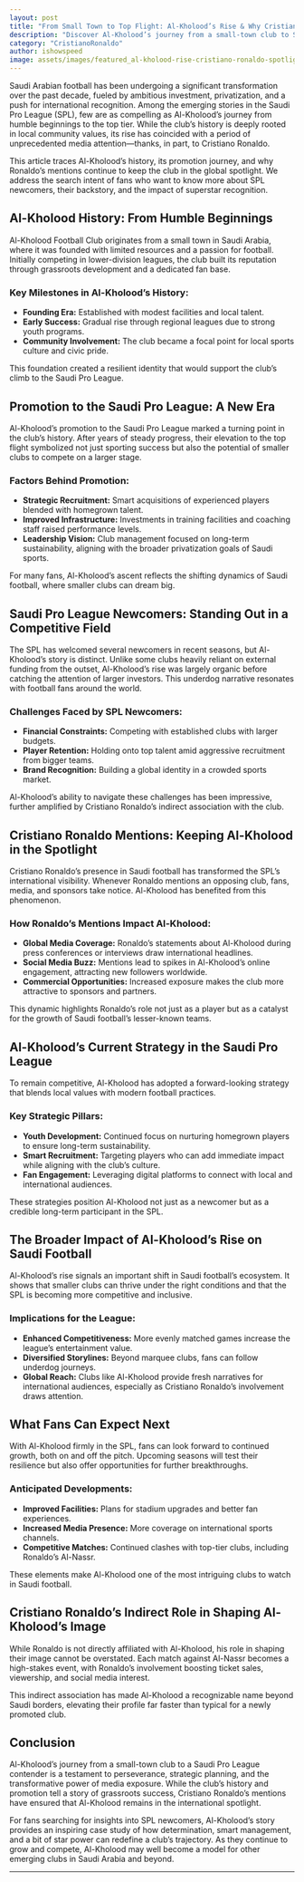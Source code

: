 ```yaml
---
layout: post
title: "From Small Town to Top Flight: Al-Kholood’s Rise & Why Cristiano Ronaldo Keeps Them in the Spotlight"
description: "Discover Al-Kholood’s journey from a small-town club to Saudi Pro League newcomers and how Cristiano Ronaldo’s mentions keep them in the global spotlight."
category: "CristianoRonaldo"
author: ishowspeed
image: assets/images/featured_al-kholood-rise-cristiano-ronaldo-spotlight.webp
---
```


Saudi Arabian football has been undergoing a significant transformation over the past decade, fueled by ambitious investment, privatization, and a push for international recognition. Among the emerging stories in the Saudi Pro League (SPL), few are as compelling as Al-Kholood’s journey from humble beginnings to the top tier. While the club’s history is deeply rooted in local community values, its rise has coincided with a period of unprecedented media attention—thanks, in part, to Cristiano Ronaldo.

This article traces Al-Kholood’s history, its promotion journey, and why Ronaldo’s mentions continue to keep the club in the global spotlight. We address the search intent of fans who want to know more about SPL newcomers, their backstory, and the impact of superstar recognition.

## Al-Kholood History: From Humble Beginnings

Al-Kholood Football Club originates from a small town in Saudi Arabia, where it was founded with limited resources and a passion for football. Initially competing in lower-division leagues, the club built its reputation through grassroots development and a dedicated fan base.

### Key Milestones in Al-Kholood’s History:

* **Founding Era:** Established with modest facilities and local talent.
* **Early Success:** Gradual rise through regional leagues due to strong youth programs.
* **Community Involvement:** The club became a focal point for local sports culture and civic pride.

This foundation created a resilient identity that would support the club’s climb to the Saudi Pro League.

## Promotion to the Saudi Pro League: A New Era

Al-Kholood’s promotion to the Saudi Pro League marked a turning point in the club’s history. After years of steady progress, their elevation to the top flight symbolized not just sporting success but also the potential of smaller clubs to compete on a larger stage.

### Factors Behind Promotion:

* **Strategic Recruitment:** Smart acquisitions of experienced players blended with homegrown talent.
* **Improved Infrastructure:** Investments in training facilities and coaching staff raised performance levels.
* **Leadership Vision:** Club management focused on long-term sustainability, aligning with the broader privatization goals of Saudi sports.

For many fans, Al-Kholood’s ascent reflects the shifting dynamics of Saudi football, where smaller clubs can dream big.

## Saudi Pro League Newcomers: Standing Out in a Competitive Field

The SPL has welcomed several newcomers in recent seasons, but Al-Kholood’s story is distinct. Unlike some clubs heavily reliant on external funding from the outset, Al-Kholood’s rise was largely organic before catching the attention of larger investors. This underdog narrative resonates with football fans around the world.

### Challenges Faced by SPL Newcomers:

* **Financial Constraints:** Competing with established clubs with larger budgets.
* **Player Retention:** Holding onto top talent amid aggressive recruitment from bigger teams.
* **Brand Recognition:** Building a global identity in a crowded sports market.

Al-Kholood’s ability to navigate these challenges has been impressive, further amplified by Cristiano Ronaldo’s indirect association with the club.

## Cristiano Ronaldo Mentions: Keeping Al-Kholood in the Spotlight

Cristiano Ronaldo’s presence in Saudi football has transformed the SPL’s international visibility. Whenever Ronaldo mentions an opposing club, fans, media, and sponsors take notice. Al-Kholood has benefited from this phenomenon.

### How Ronaldo’s Mentions Impact Al-Kholood:

* **Global Media Coverage:** Ronaldo’s statements about Al-Kholood during press conferences or interviews draw international headlines.
* **Social Media Buzz:** Mentions lead to spikes in Al-Kholood’s online engagement, attracting new followers worldwide.
* **Commercial Opportunities:** Increased exposure makes the club more attractive to sponsors and partners.

This dynamic highlights Ronaldo’s role not just as a player but as a catalyst for the growth of Saudi football’s lesser-known teams.

## Al-Kholood’s Current Strategy in the Saudi Pro League

To remain competitive, Al-Kholood has adopted a forward-looking strategy that blends local values with modern football practices.

### Key Strategic Pillars:

* **Youth Development:** Continued focus on nurturing homegrown players to ensure long-term sustainability.
* **Smart Recruitment:** Targeting players who can add immediate impact while aligning with the club’s culture.
* **Fan Engagement:** Leveraging digital platforms to connect with local and international audiences.

These strategies position Al-Kholood not just as a newcomer but as a credible long-term participant in the SPL.

## The Broader Impact of Al-Kholood’s Rise on Saudi Football

Al-Kholood’s rise signals an important shift in Saudi football’s ecosystem. It shows that smaller clubs can thrive under the right conditions and that the SPL is becoming more competitive and inclusive.

### Implications for the League:

* **Enhanced Competitiveness:** More evenly matched games increase the league’s entertainment value.
* **Diversified Storylines:** Beyond marquee clubs, fans can follow underdog journeys.
* **Global Reach:** Clubs like Al-Kholood provide fresh narratives for international audiences, especially as Cristiano Ronaldo’s involvement draws attention.

## What Fans Can Expect Next

With Al-Kholood firmly in the SPL, fans can look forward to continued growth, both on and off the pitch. Upcoming seasons will test their resilience but also offer opportunities for further breakthroughs.

### Anticipated Developments:

* **Improved Facilities:** Plans for stadium upgrades and better fan experiences.
* **Increased Media Presence:** More coverage on international sports channels.
* **Competitive Matches:** Continued clashes with top-tier clubs, including Ronaldo’s Al-Nassr.

These elements make Al-Kholood one of the most intriguing clubs to watch in Saudi football.

## Cristiano Ronaldo’s Indirect Role in Shaping Al-Kholood’s Image

While Ronaldo is not directly affiliated with Al-Kholood, his role in shaping their image cannot be overstated. Each match against Al-Nassr becomes a high-stakes event, with Ronaldo’s involvement boosting ticket sales, viewership, and social media interest.

This indirect association has made Al-Kholood a recognizable name beyond Saudi borders, elevating their profile far faster than typical for a newly promoted club.

## Conclusion

Al-Kholood’s journey from a small-town club to a Saudi Pro League contender is a testament to perseverance, strategic planning, and the transformative power of media exposure. While the club’s history and promotion tell a story of grassroots success, Cristiano Ronaldo’s mentions have ensured that Al-Kholood remains in the international spotlight.

For fans searching for insights into SPL newcomers, Al-Kholood’s story provides an inspiring case study of how determination, smart management, and a bit of star power can redefine a club’s trajectory. As they continue to grow and compete, Al-Kholood may well become a model for other emerging clubs in Saudi Arabia and beyond.

---
